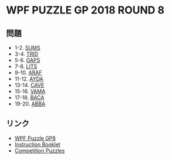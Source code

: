 # WPF PUZZLE GP 2018 ROUND 8

## 問題
- 1-2. [SUMS](../puzzle/sums.md)
- 3-4. [TRID](../puzzle/trid.md)
- 5-6. [GAPS](../puzzle/gaps_notouch.md)
- 7-8. [LITS](../puzzle/lits.md)
- 9-10. [ARAF](../puzzle/araf.md)
- 11-12. [AYDA](../puzzle/ayda.md)
- 13-14. [CAVE](../puzzle/cave.md)
- 15-16. [VAMA](../puzzle/vama.md)
- 17-18. [BACA](../puzzle/baca.md)
- 19-20. [ABBA](../puzzle/abba.md)

## リンク
- [WPF Puzzle GP8](https://gp.worldpuzzle.org/content/wpf-puzzle-gp8-2)
- [Instruction Booklet](https://gp.worldpuzzle.org/content/instruction-booklet-80)
- [Competition Puzzles](https://gp.worldpuzzle.org/content/competition-puzzles-45)
